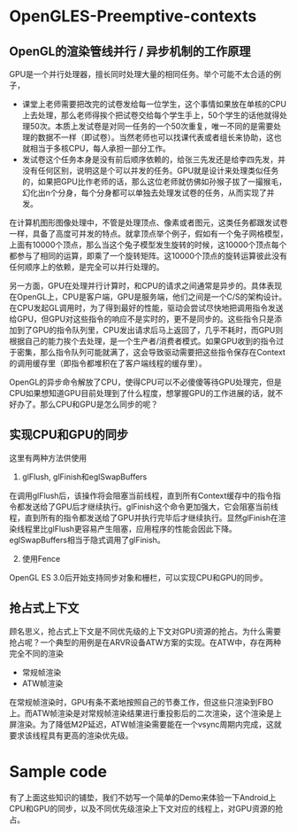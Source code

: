 # OpenGLES-Preemptive-contexts
## OpenGL的渲染管线并行 / 异步机制的工作原理
GPU是一个并行处理器，擅长同时处理大量的相同任务。举个可能不太合适的例子，

- 课堂上老师需要把改完的试卷发给每一位学生，这个事情如果放在单核的CPU上去处理，那么老师得挨个把试卷交给每个学生手上，50个学生的话他就得处理50次。本质上发试卷是对同一任务的一个50次重复，唯一不同的是需要处理的数据不一样（即试卷）。当然老师也可以找课代表或者组长来协助，这也就相当于多核CPU，每人承担一部分工作。
- 发试卷这个任务本身是没有前后顺序依赖的，给张三先发还是给李四先发，并没有任何区别，说明这是个可以并发的任务。GPU就是设计来处理类似任务的，如果把GPU比作老师的话，那么这位老师就仿佛如孙猴子拔了一撮猴毛，幻化出n个分身，每个分身都可以单独去处理发试卷的任务，从而实现了并发。

在计算机图形图像处理中，不管是处理顶点、像素或者图元，这类任务都跟发试卷一样，具备了高度可并发的特点。就拿顶点举个例子，假如有一个兔子网格模型，上面有10000个顶点，那么当这个兔子模型发生旋转的时候，这10000个顶点每个都参与了相同的运算，即乘了一个旋转矩阵。这10000个顶点的旋转运算彼此没有任何顺序上的依赖，是完全可以并行处理的。

另一方面，GPU在处理并行计算时，和CPU的请求之间通常是异步的。具体表现在OpenGL上，CPU是客户端，GPU是服务端，他们之间是一个C/S的架构设计。在CPU发起GL调用时，为了得到最好的性能，驱动会尝试尽快地把调用指令发送给GPU，但GPU对这些指令的响应不是实时的，更不是同步的。这些指令只是添加到了GPU的指令队列里，CPU发出请求后马上返回了，几乎不耗时，而GPU则根据自己的能力挨个去处理，是一个生产者/消费者模式。如果GPU收到的指令过于密集，那么指令队列可能就满了，这会导致驱动需要把这些指令保存在Context的调用缓存里（即指令都堆积在了客户端线程的缓存里）。

OpenGL的异步命令解放了CPU，使得CPU可以不必傻傻等待GPU处理完，但是CPU如果想知道GPU目前处理到了什么程度，想掌握GPU的工作进展的话，就不好办了。那么CPU和GPU是怎么同步的呢？

## 实现CPU和GPU的同步
这里有两种方法供使用
1. glFlush, glFinish和eglSwapBuffers

在调用glFlush后，该操作将会阻塞当前线程，直到所有Context缓存中的指令指令都发送给了GPU后才继续执行。glFinish这个命令更加强大，它会阻塞当前线程，直到所有的指令都发送给了GPU并执行完毕后才继续执行。显然glFinish在渲染线程里比glFlush更容易产生阻塞，应用程序的性能会因此下降。eglSwapBuffers相当于隐式调用了glFinish。

2. 使用Fence

OpenGL ES 3.0后开始支持同步对象和栅栏，可以实现CPU和GPU的同步。

## 抢占式上下文
顾名思义，抢占式上下文是不同优先级的上下文对GPU资源的抢占。为什么需要抢占呢？一个典型的用例是在ARVR设备ATW方案的实现。在ATW中，存在两种完全不同的渲染
- 常规帧渲染
- ATW帧渲染

在常规帧渲染时，GPU有条不紊地按照自己的节奏工作，但这些只渲染到FBO上。而ATW帧渲染是对常规帧渲染结果进行重投影后的二次渲染，这个渲染是上屏渲染。为了降低M2P延迟，ATW帧渲染需要能在一个vsync周期内完成，这就要求该线程具有更高的渲染优先级。

# Sample code
有了上面这些知识的铺垫，我们不妨写一个简单的Demo来体验一下Android上CPU和GPU的同步，以及不同优先级渲染上下文对应的线程上，对GPU资源的抢占。
